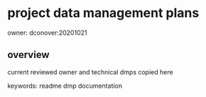 # project data management plans
owner: dconover:20201021   


## overview
current reviewed owner and technical dmps copied here


keywords: readme dmp documentation
